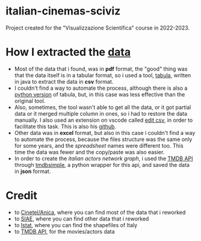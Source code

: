 # italian-cinemas-sciviz
Project created for the "Visualizzazione Scientifica" course in 2022-2023.

# How I extracted the [data](#credit)
- Most of the data that i found, was in **pdf** format, the "good" thing was that the data itself is in a tabular format, so i used a tool, [tabula](https://tabula.technology/), written in java to extract the data in **csv** format. 
- I couldn't find a way to automate the process, although there is also a [python version](https://pypi.org/project/tabula-py/) of tabula, but, in this case was less effective than the original tool.
- Also, sometimes, the tool wasn't able to get all the data, or it got partial data or it merged multiple column in ones, so i had to restore the data manually. I also used an extension on vscode called [edit csv](https://marketplace.visualstudio.com/items?itemName=janisdd.vscode-edit-csv), in order to facilitate this task. This is also his [github](https://github.com/janisdd/vscode-edit-csv).
- Other data was in **excel** format, but also in this case i couldn't find a way to automate the process, because the files structure was the same only for some years, and the *spreadsheet* names were different too. This time the data was fewer and the copy/paste was also easier.
- In order to create the *italian actors network graph*, i used the [TMDB API](https://developers.themoviedb.org/3/getting-started/introduction) through [tmdbsimple](https://github.com/celiao/tmdbsimple), a python wrapper for this api, and saved the data in **json** format.

# Credit
- to [Cinetel/Anica](https://www.cinetel.it/pages/studi_e_ricerche.php), where you can find most of the data that i reworked
- to [SIAE](https://www.siae.it/it/cosa-facciamo/dati-dello-spettacolo/), where you can find other data that i reworked
- to [Istat](https://www.istat.it/it/archivio/222527), where you can find the shapefiles of Italy
- to [TMDB API](https://developers.themoviedb.org/3/getting-started/introduction), for the movies/actors data